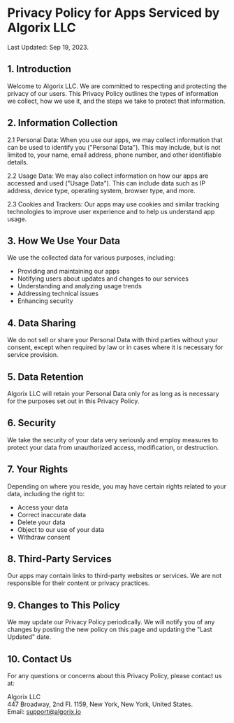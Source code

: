 # Privacy Policy for Apps Serviced by Algorix LLC

Last Updated: Sep 19, 2023.

## 1. Introduction

Welcome to Algorix LLC. We are committed to respecting and protecting the privacy of our users. This Privacy Policy outlines the types of information we collect, how we use it, and the steps we take to protect that information.

## 2. Information Collection

2.1 Personal Data: When you use our apps, we may collect information that can be used to identify you ("Personal Data"). This may include, but is not limited to, your name, email address, phone number, and other identifiable details.

2.2 Usage Data: We may also collect information on how our apps are accessed and used ("Usage Data"). This can include data such as IP address, device type, operating system, browser type, and more.

2.3 Cookies and Trackers: Our apps may use cookies and similar tracking technologies to improve user experience and to help us understand app usage.

## 3. How We Use Your Data

We use the collected data for various purposes, including:

- Providing and maintaining our apps
- Notifying users about updates and changes to our services
- Understanding and analyzing usage trends
- Addressing technical issues
- Enhancing security

## 4. Data Sharing

We do not sell or share your Personal Data with third parties without your consent, except when required by law or in cases where it is necessary for service provision.

## 5. Data Retention

Algorix LLC will retain your Personal Data only for as long as is necessary for the purposes set out in this Privacy Policy.

## 6. Security

We take the security of your data very seriously and employ measures to protect your data from unauthorized access, modification, or destruction.

## 7. Your Rights

Depending on where you reside, you may have certain rights related to your data, including the right to:

- Access your data
- Correct inaccurate data
- Delete your data
- Object to our use of your data
- Withdraw consent

## 8. Third-Party Services

Our apps may contain links to third-party websites or services. We are not responsible for their content or privacy practices.

## 9. Changes to This Policy

We may update our Privacy Policy periodically. We will notify you of any changes by posting the new policy on this page and updating the "Last Updated" date.

## 10. Contact Us

For any questions or concerns about this Privacy Policy, please contact us at:

Algorix LLC\
447 Broadway, 2nd Fl. 1159, New York, New York, United States.\
Email: support@algorix.io
